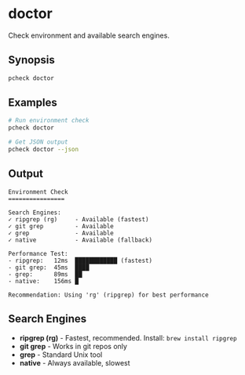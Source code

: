 # doctor

Check environment and available search engines.

## Synopsis

```bash
pcheck doctor
```

## Examples

```bash
# Run environment check
pcheck doctor

# Get JSON output
pcheck doctor --json
```

## Output

```
Environment Check
================

Search Engines:
✓ ripgrep (rg)     - Available (fastest)
✓ git grep         - Available
✓ grep             - Available
✓ native           - Available (fallback)

Performance Test:
- ripgrep:   12ms  ████████████ (fastest)
- git grep:  45ms  ████
- grep:      89ms  ██
- native:    156ms █

Recommendation: Using 'rg' (ripgrep) for best performance
```

## Search Engines

- **ripgrep (rg)** - Fastest, recommended. Install: `brew install ripgrep`
- **git grep** - Works in git repos only
- **grep** - Standard Unix tool
- **native** - Always available, slowest